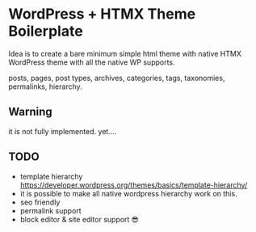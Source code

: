 # WordPress + HTMX Theme Boilerplate

Idea is to create a bare minimum simple html theme with native HTMX WordPress theme with all the native WP supports.

posts, pages, post types, archives, categories, tags, taxonomies, permalinks, hierarchy.




## Warning 
it is not fully implemented. yet....

## TODO
-  template hierarchy https://developer.wordpress.org/themes/basics/template-hierarchy/
- it is possible to make all native wordpress hierarchy work on this.
- seo friendly
- permalink support
- block editor & site editor support 😎

